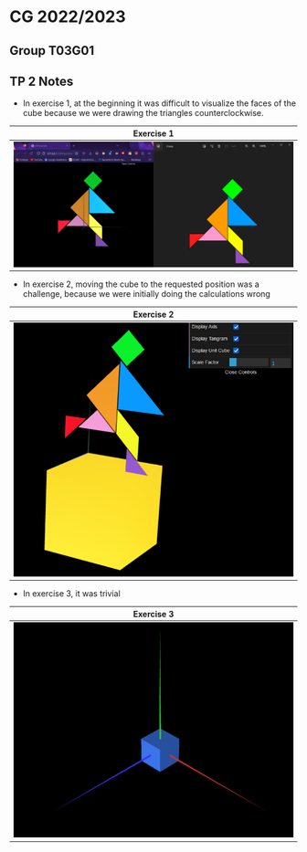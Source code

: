 # CG 2022/2023

## Group T03G01

## TP 2 Notes

- In exercise 1, at the beginning it was difficult to visualize the faces of the cube because we were drawing the triangles counterclockwise.

| **Exercise 1**|
| :----------:| 
| ![Exercise 2.1](screenshots/cg-t03g01-tp2-01.png) |


- In exercise 2, moving the cube to the requested position was a challenge, because we were initially doing the calculations wrong

| **Exercise 2**|
| :----------:|
| ![Exercise 2.2](screenshots/cg-t03g01-tp2-02.png) | 

- In exercise 3, it was trivial

| **Exercise 3**|
| :----------:|
| ![Exercise 2.3](screenshots/cg-t03g01-tp2-03.png) |

